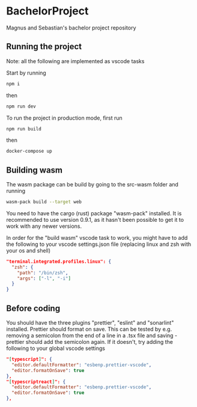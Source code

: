 # BachelorProject
Magnus and Sebastian's bachelor project repository

## Running the project

Note: all the following are implemented as vscode tasks

Start by running 

```bash
npm i
```

then 

```bash
npm run dev
```

To run the project in production mode, first run

```bash
npm run build
```

then 

```bash
docker-compose up
```

## Building wasm

The wasm package can be build by going to the src-wasm folder and running

```bash
wasm-pack build --target web
```

You need to have the cargo (rust) package "wasm-pack" installed. It is recommended to use version 0.9.1, as it hasn't been possible to get it to work with any newer versions.

In order for the "build wasm" vscode task to work, you might have to add the following to your vscode settings.json file (replacing linux and zsh with your os and shell)

```json
"terminal.integrated.profiles.linux": {
  "zsh": {
    "path": "/bin/zsh",
    "args": ["-l", "-i"]
  }
}
```

## Before coding

You should have the three plugins "prettier", "eslint" and "sonarlint" installed. Prettier should format on save. This can be tested by e.g. removing a semicolon from the end of a line in a .tsx file and saving - prettier should add the semicolon again. If it doesn't, try adding the following to your global vscode settings

```json
"[typescript]": {
  "editor.defaultFormatter": "esbenp.prettier-vscode",
  "editor.formatOnSave": true
},
"[typescriptreact]": {
  "editor.defaultFormatter": "esbenp.prettier-vscode",
  "editor.formatOnSave": true
},
```